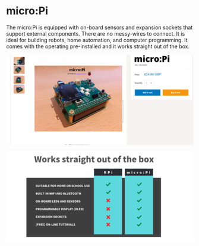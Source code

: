 # micro:Pi

The micro:Pi is equipped with on-board sensors and expansion sockets that support external components. There are no messy-wires to connect. It is ideal for building robots, home automation, and computer programming. It comes with the operating pre-installed and it works straight out of the box.

![picture](images/microPi-01.png)

![picture](images/outofbox2.png)
